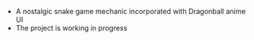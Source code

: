 - A nostalgic snake game mechanic incorporated with Dragonball anime UI
- The project is working in progress

